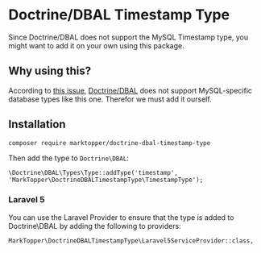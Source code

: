 # Doctrine/DBAL Timestamp Type
Since Doctrine/DBAL does not support the MySQL Timestamp type, you might want to add it on your own using this package.

## Why using this?
According to [this issue](https://github.com/doctrine/dbal/issues/2558), [Doctrine/DBAL](https://github.com/doctrine/dbal) does not support MySQL-specific database types like this one. Therefor we must add it ourself.

## Installation
```
composer require marktopper/doctrine-dbal-timestamp-type
```

Then add the type to `Doctrine\DBAL`:
```
\Doctrine\DBAL\Types\Type::addType('timestamp', 'MarkTopper\DoctrineDBALTimestampType\TimestampType');
```

### Laravel 5
You can use the Laravel Provider to ensure that the type is added to Doctrine\DBAL by adding the following to providers:
```
MarkTopper\DoctrineDBALTimestampType\Laravel5ServiceProvider::class,
```
